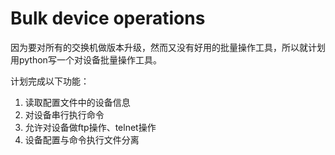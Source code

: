 # Bulk device operations

因为要对所有的交换机做版本升级，然而又没有好用的批量操作工具，所以就计划用python写一个对设备批量操作工具。

计划完成以下功能：

1. 读取配置文件中的设备信息
2. 对设备串行执行命令
3. 允许对设备做ftp操作、telnet操作
4. 设备配置与命令执行文件分离